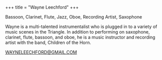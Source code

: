 +++
title = "Wayne Leechford"
+++

Bassoon, Clarinet, Flute, Jazz, Oboe, Recording Artist, Saxophone

<!--more-->

Wayne is a multi-talented instrumentalist who is plugged in to a variety of music scenes in the Triangle. In addition to performing on saxophone, clarinet, flute, bassoon, and oboe, he is a music instructor and recording artist with the band, Children of the Horn.


 


WAYNELEECHFORD@GMAIL.COM




